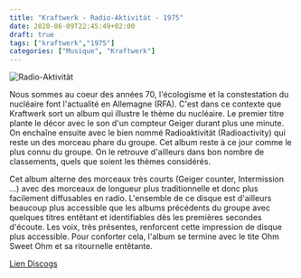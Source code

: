 ```yaml
---
title: "Kraftwerk - Radio-Aktivität - 1975"
date: 2020-06-09T22:45:49+02:00
draft: true
tags: ["kraftwerk","1975"]
categories: ["Musique", "Kraftwerk"]
---
```

![Radio-Aktivität](https://img.discogs.com/4DAjc6dJ-s1ASKBN2Rl3rxvV0UI=/fit-in/600x592/filters:strip_icc():format(jpeg):mode_rgb():quality(90)/discogs-images/R-494494-1227517500.jpeg.jpg)

Nous sommes au coeur des années 70, l'écologisme et la constestation du nucléaire font l'actualité en Allemagne (RFA). C'est dans ce contexte que Kraftwerk sort un album qui illustre le thème du nucléaire. Le premier titre plante le décor avec le son d'un compteur Geiger durant plus une minute. On enchaîne ensuite avec le bien nommé Radioaktivität (Radioactivity) qui reste un des morceau phare du groupe. Cet album reste à ce jour comme le plus connu du groupe. On le retrouve d'ailleurs dans bon nombre de classements, quels que soient les thèmes considérés.

Cet album alterne des morceaux très courts (Geiger counter, Intermission ...) avec des morceaux de longueur plus traditionnelle et donc plus facilement diffusables en radio. L'ensemble de ce disque est d'ailleurs beaucoup plus accessible que les albums précédents du groupe avec quelques titres entêtant et identifiables dès les premières secondes d'écoute. Les voix, très présentes, renforcent cette impression de disque plus accessible. Pour conforter cela, l'album se termine avec le tite Ohm Sweet Ohm et sa ritournelle entêtante.

[Lien Discogs](https://www.discogs.com/fr/Kraftwerk-Radio-Activity/master/3228)
